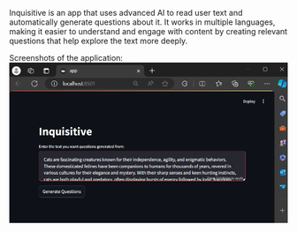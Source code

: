 Inquisitive is an app that uses advanced AI to read user text and automatically generate questions about it. It works in multiple languages, making it easier to understand and engage with content by creating relevant questions that help explore the text more deeply.

Screenshots of the application:
![](/Screenshots/screenshot1.png)
